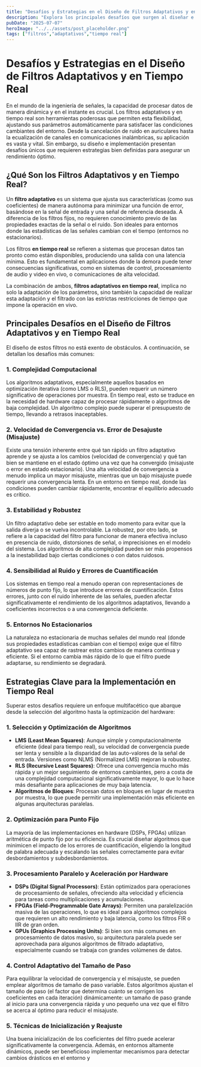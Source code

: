 ```yaml
---
title: "Desafíos y Estrategias en el Diseño de Filtros Adaptativos y en Tiempo Real"
description: "Explora los principales desafíos que surgen al diseñar e implementar filtros adaptativos y en tiempo real, desde la complejidad computacional hasta la sensibilidad al ruido. Descubre estrategias efectivas para superar estos obstáculos, incluyendo la selección de algoritmos, la optimización de hardware y técnicas de control adaptativo, para asegurar un rendimiento óptimo en aplicaciones críticas."
pubDate: "2025-07-07"
heroImage: "../../assets/post_placeholder.png"
tags: ["filtros","adaptativos","tiempo real"]
---
```



# Desafíos y Estrategias en el Diseño de Filtros Adaptativos y en Tiempo Real

En el mundo de la ingeniería de señales, la capacidad de procesar datos de manera dinámica y en el instante es crucial. Los filtros adaptativos y en tiempo real son herramientas poderosas que permiten esta flexibilidad, ajustando sus parámetros automáticamente para satisfacer las condiciones cambiantes del entorno. Desde la cancelación de ruido en auriculares hasta la ecualización de canales en comunicaciones inalámbricas, su aplicación es vasta y vital. Sin embargo, su diseño e implementación presentan desafíos únicos que requieren estrategias bien definidas para asegurar un rendimiento óptimo.

## ¿Qué Son los Filtros Adaptativos y en Tiempo Real?

Un **filtro adaptativo** es un sistema que ajusta sus características (como sus coeficientes) de manera autónoma para minimizar una función de error, basándose en la señal de entrada y una señal de referencia deseada. A diferencia de los filtros fijos, no requieren conocimiento previo de las propiedades exactas de la señal o el ruido. Son ideales para entornos donde las estadísticas de las señales cambian con el tiempo (entornos no estacionarios).

Los filtros **en tiempo real** se refieren a sistemas que procesan datos tan pronto como están disponibles, produciendo una salida con una latencia mínima. Esto es fundamental en aplicaciones donde la demora puede tener consecuencias significativas, como en sistemas de control, procesamiento de audio y video en vivo, o comunicaciones de alta velocidad.

La combinación de ambos, **filtros adaptativos en tiempo real**, implica no solo la adaptación de los parámetros, sino también la capacidad de realizar esta adaptación y el filtrado con las estrictas restricciones de tiempo que impone la operación en vivo.

## Principales Desafíos en el Diseño de Filtros Adaptativos y en Tiempo Real

El diseño de estos filtros no está exento de obstáculos. A continuación, se detallan los desafíos más comunes:

### 1. Complejidad Computacional

Los algoritmos adaptativos, especialmente aquellos basados en optimización iterativa (como LMS o RLS), pueden requerir un número significativo de operaciones por muestra. En tiempo real, esto se traduce en la necesidad de hardware capaz de procesar rápidamente o algoritmos de baja complejidad. Un algoritmo complejo puede superar el presupuesto de tiempo, llevando a retrasos inaceptables.

### 2. Velocidad de Convergencia vs. Error de Desajuste (Misajuste)

Existe una tensión inherente entre qué tan rápido un filtro adaptativo aprende y se ajusta a los cambios (velocidad de convergencia) y qué tan bien se mantiene en el estado óptimo una vez que ha convergido (misajuste o error en estado estacionario). Una alta velocidad de convergencia a menudo implica un mayor misajuste, mientras que un bajo misajuste puede requerir una convergencia lenta. En un entorno en tiempo real, donde las condiciones pueden cambiar rápidamente, encontrar el equilibrio adecuado es crítico.

### 3. Estabilidad y Robustez

Un filtro adaptativo debe ser estable en todo momento para evitar que la salida diverja o se vuelva incontrolable. La robustez, por otro lado, se refiere a la capacidad del filtro para funcionar de manera efectiva incluso en presencia de ruido, distorsiones de señal, o imprecisiones en el modelo del sistema. Los algoritmos de alta complejidad pueden ser más propensos a la inestabilidad bajo ciertas condiciones o con datos ruidosos.

### 4. Sensibilidad al Ruido y Errores de Cuantificación

Los sistemas en tiempo real a menudo operan con representaciones de números de punto fijo, lo que introduce errores de cuantificación. Estos errores, junto con el ruido inherente de las señales, pueden afectar significativamente el rendimiento de los algoritmos adaptativos, llevando a coeficientes incorrectos o a una convergencia deficiente.

### 5. Entornos No Estacionarios

La naturaleza no estacionaria de muchas señales del mundo real (donde sus propiedades estadísticas cambian con el tiempo) exige que el filtro adaptativo sea capaz de rastrear estos cambios de manera continua y eficiente. Si el entorno cambia más rápido de lo que el filtro puede adaptarse, su rendimiento se degradará.

## Estrategias Clave para la Implementación en Tiempo Real

Superar estos desafíos requiere un enfoque multifacético que abarque desde la selección del algoritmo hasta la optimización del hardware:

### 1. Selección y Optimización de Algoritmos

*   **LMS (Least Mean Squares)**: Aunque simple y computacionalmente eficiente (ideal para tiempo real), su velocidad de convergencia puede ser lenta y sensible a la disparidad de las auto-valores de la señal de entrada. Versiones como NLMS (Normalized LMS) mejoran la robustez.
*   **RLS (Recursive Least Squares)**: Ofrece una convergencia mucho más rápida y un mejor seguimiento de entornos cambiantes, pero a costa de una complejidad computacional significativamente mayor, lo que lo hace más desafiante para aplicaciones de muy baja latencia.
*   **Algoritmos de Bloques**: Procesan datos en bloques en lugar de muestra por muestra, lo que puede permitir una implementación más eficiente en algunas arquitecturas paralelas.

### 2. Optimización para Punto Fijo

La mayoría de las implementaciones en hardware (DSPs, FPGAs) utilizan aritmética de punto fijo por su eficiencia. Es crucial diseñar algoritmos que minimicen el impacto de los errores de cuantificación, eligiendo la longitud de palabra adecuada y escalando las señales correctamente para evitar desbordamientos y subdesbordamientos.

### 3. Procesamiento Paralelo y Aceleración por Hardware

*   **DSPs (Digital Signal Processors)**: Están optimizados para operaciones de procesamiento de señales, ofreciendo alta velocidad y eficiencia para tareas como multiplicaciones y acumulaciones.
*   **FPGAs (Field-Programmable Gate Arrays)**: Permiten una paralelización masiva de las operaciones, lo que es ideal para algoritmos complejos que requieren un alto rendimiento y baja latencia, como los filtros FIR o IIR de gran orden.
*   **GPUs (Graphics Processing Units)**: Si bien son más comunes en procesamiento de datos masivo, su arquitectura paralela puede ser aprovechada para algunos algoritmos de filtrado adaptativo, especialmente cuando se trabaja con grandes volúmenes de datos.

### 4. Control Adaptativo del Tamaño de Paso

Para equilibrar la velocidad de convergencia y el misajuste, se pueden emplear algoritmos de tamaño de paso variable. Estos algoritmos ajustan el tamaño de paso (el factor que determina cuánto se corrigen los coeficientes en cada iteración) dinámicamente: un tamaño de paso grande al inicio para una convergencia rápida y uno pequeño una vez que el filtro se acerca al óptimo para reducir el misajuste.

### 5. Técnicas de Inicialización y Reajuste

Una buena inicialización de los coeficientes del filtro puede acelerar significativamente la convergencia. Además, en entornos altamente dinámicos, puede ser beneficioso implementar mecanismos para detectar cambios drásticos en el entorno y 
